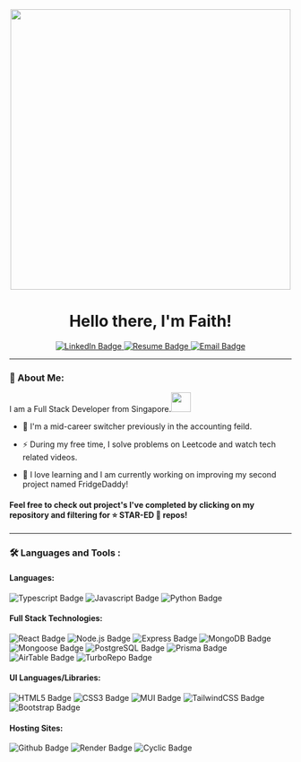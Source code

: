 <div id="header" align="center">
  <img src="https://media.giphy.com/media/L1R1tvI9svkIWwpVYr/giphy.gif" width="500"/>
   <h1>Hello there, I'm Faith!</h1>
</div>
<div id="badges" align="center">
  <a href="https://www.linkedin.com/in/faithyeenxin/">
  <img src="https://img.shields.io/badge/LinkedIn-blue?style=for-the-badge&logo=linkedin&logoColor=white" alt="LinkedIn Badge"/>
    </a>
  <a href="https://drive.google.com/file/d/1kUkl8l1afxVG1is28GFnLgDnLTg-xCA2/view?usp=sharing">
  <img src="https://img.shields.io/badge/RESUME-pink?style=for-the-badge&logo=aboutdotme&logoColor=white" alt="Resume Badge"/>
    </a>
  <a href="mailto:faith.ye@hotmail.com">
  <img src="https://img.shields.io/badge/Email Me-yellow?style=for-the-badge&logo=gmail&logoColor=white" alt="Email Badge"/>
    </a>
</div>


---

### :rabbit: About Me:
  
I am a Full Stack Developer from Singapore.<img src="https://media.giphy.com/media/jSWZnsE6TYXNSMOz7B/giphy.gif" width="35"> 

- :1234: I'm a mid-career switcher previously in the accounting feild.

- :zap: During my free time, I solve problems on Leetcode and watch tech related videos.

- :seedling: I love learning and I am currently working on improving my second project named FridgeDaddy!

 #### Feel free to check out project's I've completed by clicking on my repository and filtering for :star: STAR-ED :star_struck: repos!

---

### :hammer_and_wrench: Languages and Tools :

#### Languages: 


 <img src="https://img.shields.io/badge/Typescript-blue?style=for-the-badge&logo=typescript&logoColor=white" alt="Typescript Badge"/> <img src="https://img.shields.io/badge/Javascript-important?style=for-the-badge&logo=javascript&logoColor=white" alt="Javascript Badge"/> <img src="https://img.shields.io/badge/Python-lightblue?style=for-the-badge&logo=javascript&logoColor=white" alt="Python Badge"/>
 
 
#### Full Stack Technologies:
 
 
 <img src="https://img.shields.io/badge/React-informational?style=for-the-badge&logo=react&logoColor=white" alt="React Badge"/>  <img src="https://img.shields.io/badge/Node.JS-yellow?style=for-the-badge&logo=nodejs&logoColor=white" alt="Node.js Badge"/> <img src="https://img.shields.io/badge/Express-blueviolet?style=for-the-badge&logo=express&logoColor=white" alt="Express Badge"/> <img src="https://img.shields.io/badge/MONGODB-ff69b4?style=for-the-badge&logo=mongodb&logoColor=white" alt="MongoDB Badge"/> <img src="https://img.shields.io/badge/Mongoose-success?style=for-the-badge&logo=mongodb&logoColor=white" alt="Mongoose Badge"/> <img src="https://img.shields.io/badge/PostgreSQL-informational?style=for-the-badge&logo=postgresql&logoColor=white" alt="PostgreSQL Badge"/> <img src="https://img.shields.io/badge/Prisma-orange?style=for-the-badge&logo=prisma&logoColor=white" alt="Prisma Badge"/> <img src="https://img.shields.io/badge/AirTable-lightgrey?style=for-the-badge&logo=airtable&logoColor=white" alt="AirTable Badge"/> <img src="https://img.shields.io/badge/TurboRepo-yellowgreen?style=for-the-badge&logo=turborepo&logoColor=white" alt="TurboRepo Badge"/>
 
 
#### UI Languages/Libraries:
 
 
 <img src="https://img.shields.io/badge/HTML5-important?style=for-the-badge&logo=html5&logoColor=white" alt="HTML5 Badge"/> <img src="https://img.shields.io/badge/CSS3-yellowgreen?style=for-the-badge&logo=css3&logoColor=white" alt="CSS3 Badge"/> <img src="https://img.shields.io/badge/Material UI-critical?style=for-the-badge&logo=mui&logoColor=white" alt="MUI Badge"/> <img src="https://img.shields.io/badge/Tailwind CSS-9cf?style=for-the-badge&logo=tailwindcss&logoColor=white" alt="TailwindCSS Badge"/> <img src="https://img.shields.io/badge/Bootstrap-brightgreen?style=for-the-badge&logo=bootstrap&logoColor=white" alt="Bootstrap Badge"/> 
 
 
 
 
#### Hosting Sites: 
 
 
 
 <img src="https://img.shields.io/badge/GitHub-blueviolet?style=for-the-badge&logo=github&logoColor=white" alt="Github Badge"/>  <img src="https://img.shields.io/badge/Render-orange?style=for-the-badge&logo=render&logoColor=white" alt="Render Badge"/> <img src="https://img.shields.io/badge/Cyclic-ff69b4?style=for-the-badge&logo=cyclic&logoColor=white" alt="Cyclic Badge"/> 
 
 
 

